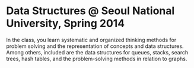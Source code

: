 # Data Structures @ Seoul National University, Spring 2014

In the class, you learn systematic and organized thinking methods for problem solving and the representation of concepts and data structures. Among others, included are the data structures for queues, stacks, search trees, hash tables, and the problem-solving methods in relation to graphs.
